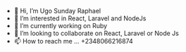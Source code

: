 - 👋 Hi, I’m Ugo Sunday Raphael
- 👀 I’m interested in React, Laravel and NodeJs
- 🌱 I’m currently working on Ruby
- 💞️ I’m looking to collaborate on React, Laravel or Node Js
- 📫 How to reach me ... +2348066216874

<!---
ralphsunny22/ralphsunny22 is a ✨ special ✨ repository because its `README.md` (this file) appears on your GitHub profile.
You can click the Preview link to take a look at your changes.
--->
